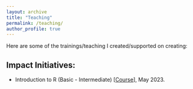 ```yaml
---
layout: archive
title: "Teaching"
permalink: /teaching/
author_profile: true
---
```


Here are some of the trainings/teaching I created/supported on creating:

## Impact Initiatives:

- Introduction to R (Basic - Intermediate) [<a href= "https://abrahamaz.github.io/introtoRbookdown/">Course</a>], May 2023.

